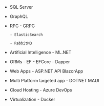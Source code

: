 - SQL Server
- GraphQL
- RPC
      - GRPC
    
      - ElasticSearch
    
      - RabbitMQ


- Artificial Intelligence
      - ML.NET

- ORMs
      - EF
      - EFCore
      - Dapper


- Web Apps
      -  ASP.NET API BlazorApp


- Multi Platform targeted app
      - DOTNET MAUI 


- Cloud Hosting
      - Azure DevOps

- Virtualization
      - Docker
  
